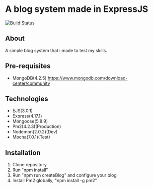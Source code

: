 # A blog system made in ExpressJS
[![Build Status](https://travis-ci.com/HDK101/express-blog.svg?branch=master)](https://travis-ci.com/HDK101/express-blog)

## About
A simple blog system that i made to test my skills.

## Pre-requisites
- MongoDB(4.2.5)
https://www.mongodb.com/download-center/community

## Technologies
- EJS(3.0.1)
- Express(4.17.1)
- Mongoose(5.8.9)
- Pm2(4.2.3)(Production)
- Nodemon(2.0.2)(Dev)
- Mocha(7.0.1)(Test)

## Installation
1. Clone repository
2. Run "npm install"
3. Run "npm run createBlog" and configure your blog
4. Install Pm2 globally, "npm install -g pm2"
